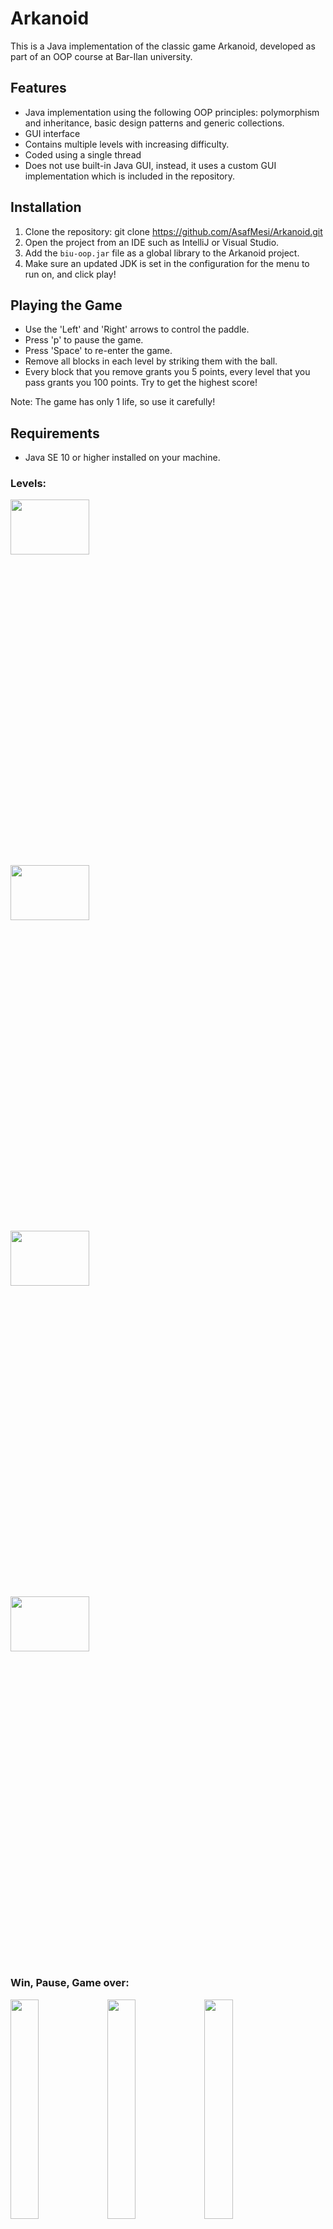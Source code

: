 # Arkanoid

This is a Java implementation of the classic game Arkanoid, developed as part of an OOP course at Bar-Ilan university.

## Features

- Java implementation using the following OOP principles: polymorphism and inheritance, basic design patterns and generic collections.
- GUI interface 
- Contains multiple levels with increasing difficulty.
- Coded using a single thread
- Does not use built-in Java GUI, instead, it uses a custom GUI implementation which is included in the repository.

## Installation

1. Clone the repository: git clone https://github.com/AsafMesi/Arkanoid.git  
2. Open the project from an IDE such as IntelliJ or Visual Studio. 
3. Add the `biu-oop.jar` file as a global library to the Arkanoid project.
4. Make sure an updated JDK is set in the configuration for the menu to run on, and click play!

## Playing the Game

- Use the 'Left' and 'Right' arrows to control the paddle.
- Press 'p' to pause the game.
- Press 'Space' to re-enter the game.
- Remove all blocks in each level by striking them with the ball.
- Every block that you remove grants you 5 points, every level that you pass grants you 100 points. Try to get the highest score!

Note: The game has only 1 life, so use it carefully! 

## Requirements

- Java SE 10 or higher installed on your machine.

### Levels:  

<img src="https://user-images.githubusercontent.com/92261832/230720405-b2f8ed16-7af4-41cc-8a7a-35f9ad80f429.jpeg" width=50% height=15%>
<img src="https://user-images.githubusercontent.com/92261832/230720415-86dbc8fa-8d0d-40d4-af4c-be022a6df0e5.jpeg" width=50% height=15%>
<img src="https://user-images.githubusercontent.com/92261832/230720412-353fce32-26ff-4ba4-a80b-6dab7c46ffd3.jpeg" width=50% height=15%>
<img src="https://user-images.githubusercontent.com/92261832/230720410-99056e06-4ffd-408c-9d5d-696436838585.jpeg" width=50% height=15%>

### Win, Pause, Game over: 
<div>
<img src="https://user-images.githubusercontent.com/92261832/230720580-bcbdcba7-8779-4157-a65c-983e58662ff7.jpeg" width=30% height=30%>
<img src="https://user-images.githubusercontent.com/92261832/230720583-5059fffc-2289-4164-9c33-6a1716f4b5ae.jpeg" width=30% height=30%>
<img src="https://user-images.githubusercontent.com/92261832/230720591-2a027c76-7578-4a8d-bf3c-8ce0d7e20a70.jpeg" width=30% height=30%>
</div>
